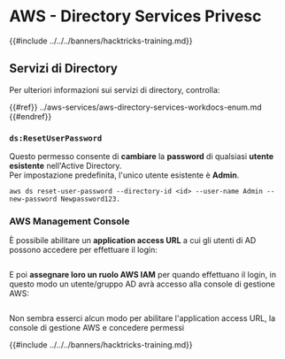 # AWS - Directory Services Privesc

{{#include ../../../banners/hacktricks-training.md}}

## Servizi di Directory

Per ulteriori informazioni sui servizi di directory, controlla:

{{#ref}}
../aws-services/aws-directory-services-workdocs-enum.md
{{#endref}}

### `ds:ResetUserPassword`

Questo permesso consente di **cambiare** la **password** di qualsiasi **utente esistente** nell'Active Directory.\
Per impostazione predefinita, l'unico utente esistente è **Admin**.
```
aws ds reset-user-password --directory-id <id> --user-name Admin --new-password Newpassword123.
```
### AWS Management Console

È possibile abilitare un **application access URL** a cui gli utenti di AD possono accedere per effettuare il login:

<figure><img src="../../../images/image (244).png" alt=""><figcaption></figcaption></figure>

E poi **assegnare loro un ruolo AWS IAM** per quando effettuano il login, in questo modo un utente/gruppo AD avrà accesso alla console di gestione AWS:

<figure><img src="../../../images/image (155).png" alt=""><figcaption></figcaption></figure>

Non sembra esserci alcun modo per abilitare l'application access URL, la console di gestione AWS e concedere permessi

{{#include ../../../banners/hacktricks-training.md}}
